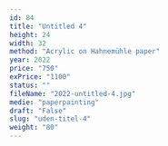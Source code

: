 ```yaml
---
id: 84
title: "Untitled 4"
height: 24
width: 32
method: "Acrylic on Hahnemühle paper"
year: 2022
price: "750"
exPrice: "1100"
status: ""
fileName: "2022-untitled-4.jpg"
medie: "paperpainting"
draft: "False"
slug: "uden-titel-4"
weight: "80"
---
```

